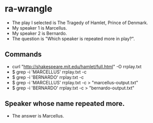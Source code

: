 # ra-wrangle
- The play I selected is The Tragedy of Hamlet, Prince of Denmark.
- My speaker 1 is Marcellus.
- My speaker 2 is Bernardo.
- The question is "Which speaker is repeated more in play?".
## Commands
- curl "http://shakespeare.mit.edu/hamlet/full.html" -O rrplay.txt
- $ grep -i 'MARCELLUS' rrplay.txt -c
- $ grep -i 'BERNARDO' rrplay.txt -c
- $ grep -i 'MARCELLUS' rrplay.txt -c > "marcellus-output.txt"
- $ grep -i 'BERNARDO' rrplay.txt -c > "bernardo-output.txt"
## Speaker whose name repeated more.
- The answer is Marcellus.
